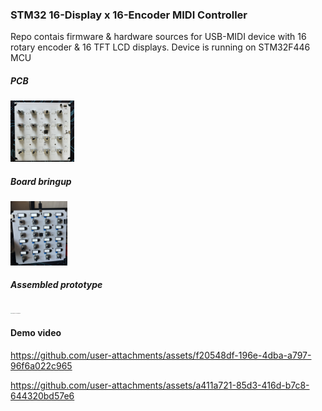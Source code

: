 ### STM32 16-Display x 16-Encoder MIDI Controller

Repo contais firmware & hardware sources for USB-MIDI device with 16 rotary encoder & 16 TFT LCD displays. Device is running on STM32F446 MCU

##### PCB

<img src="media/board_raw.jpg" style="zoom:10%;" />

##### Board bringup

<img src="media/board_bringup.jpeg" alt="board_bringup" style="zoom:10%;" />

##### Assembled prototype

<img src="media/controller_assembled.JPG" alt="controller_assembled" style="zoom:10%;" />

#### Demo video

https://github.com/user-attachments/assets/f20548df-196e-4dba-a797-96f6a022c965

https://github.com/user-attachments/assets/a411a721-85d3-416d-b7c8-644320bd57e6
